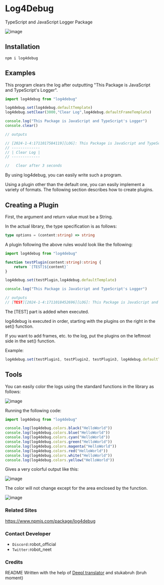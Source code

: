 # Log4Debug
TypeScript and JavaScript Logger Package

![image](https://github.com/ROBOTofficial/log4debug/assets/101011695/0bf9a0c7-f711-476d-a967-109b7730e869)
## Installation
```console
npm i log4debug
```
## Examples
This program clears the log after outputting "This Package is JavaScript and TypeScript's Logger".
```js
import log4debug from "log4debug"

log4debug.set(log4debug.defaultTemplate)
log4debug.setClear(3000,"Clear Log",log4debug.defaultFrameTemplate)

console.log("This Package is JavaScript and TypeScript's Logger")
console.clear()

// outputs

// [2024-1-4:1711017584119][LOG]: This Package is JavaScript and TypeScript's Logger
// -------------
// | Clear Log |
// -------------

//   Clear after 3 seconds


```
By using log4debug, you can easily write such a program.

Using a plugin other than the default one, you can easily implement a variety of formats.
The following section describes how to create plugins.
## Creating a Plugin
First, the argument and return value must be a String.


In the actual library, the type specification is as follows:
```ts
type options = (content:string) => string
```
A plugin following the above rules would look like the following:
```ts
import log4debug from "log4debug"

function testPlugin(content:string):string {
    return `[TEST]${content}`
}

log4debug.set(testPlugin,log4debug.defaultTemplate)

console.log("This Package is JavaScript and TypeScript's Logger")

// outputs
// [TEST][2024-1-4:1711018452696][LOG]: This Package is JavaScript and TypeScript's Logger
```
The [TEST] part is added when executed.

log4debug is executed in order, starting with the plugins on the right in the set() function.

If you want to add frames, etc. to the log, put the plugins on the leftmost side in the set() function.

Example:
```ts
log4debug.set(testPlugin1, testPlugin2, testPlugin3, log4debug.defaultTemplate)
```


## Tools
You can easily color the logs using the standard functions in the library as follows:

![image](https://github.com/ROBOTofficial/log4debug/assets/101011695/718e3861-694d-4bb3-9c64-708172bcb1d7)

Running the following code:
```js
import log4debug from "log4debug"

console.log(log4debug.colors.black("HelloWorld"))
console.log(log4debug.colors.blue("HelloWorld"))
console.log(log4debug.colors.cyan("HelloWorld"))
console.log(log4debug.colors.green("HelloWorld"))
console.log(log4debug.colors.magenta("HelloWorld"))
console.log(log4debug.colors.red("HelloWorld"))
console.log(log4debug.colors.white("HelloWorld"))
console.log(log4debug.colors.yellow("HelloWorld"))
```

Gives a very colorful output like this:

![image](https://github.com/ROBOTofficial/log4debug/assets/101011695/ca72c7e7-f6a8-4f4f-8b2f-293f956de215)

The color will not change except for the area enclosed by the function.

![image](https://github.com/ROBOTofficial/log4debug/assets/101011695/936ef867-6256-42f8-b039-908dd8c47f2e)

### Related Sites

https://www.npmjs.com/package/log4debug

### Contact Developer
- `Discord:`robot_official
- `Twitter:`robot_neet

### Credits
README Written with the help of [Deepl translator](https://www.deepl.com/en/translator) and stukabruh (bruh moment)


